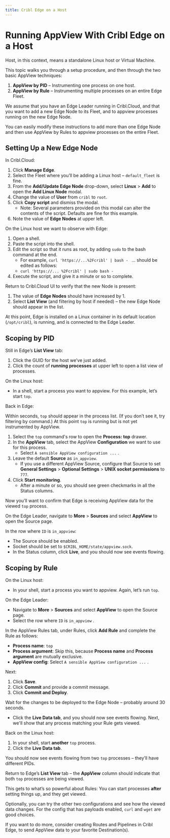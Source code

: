 ```yaml
---
title: Cribl Edge on a Host
---
```


# Running AppView With Cribl Edge on a Host

Host, in this context, means a standalone Linux host or Virtual Machine.

This topic walks you through a setup procedure, and then through the two basic AppView techniques:

1. **AppView by PID** – Instrumenting one process on one host.
1. **AppView by Rule** – Instrumenting multiple processes on an entire Edge Fleet.

We assume that you have an Edge Leader running in Cribl.Cloud, and that you want to add a new Edge Node to its Fleet, and to appview processes running on the new Edge Node.

You can easily modify these instructions to add more than one Edge Node and then use AppView by Rules to appview processes on the entire Fleet.

## Setting Up a New Edge Node

In Cribl.Cloud:

1. Click **Manage Edge**.
2. Select the Fleet where you’ll be adding a Linux host – `default_fleet` is fine.
3. From the **Add/Update Edge Node** drop-down, select **Linux** > **Add** to open the **Add Linux Node** modal.
4. Change the value of **User** from `cribl` to `root`.
5. Click **Copy script** and dismiss the modal.
    - Note: Several parameters provided on this modal can alter the contents of the script. Defaults are fine for this example.
6. Note the value of **Edge Nodes** at upper left.

On the Linux host we want to observe with Edge:

1. Open a shell. 
2. Paste the script into the shell. 
3. Edit the script so that it runs as root, by adding `sudo` to the bash command at the end.
    - For example, `curl 'https://...%2Fcribl' | bash - ` ... should be edited as follows:
    - `curl 'https://... %2Fcribl' | sudo bash - `
1. Execute the script, and give it a minute or so to complete.

Return to Cribl.Cloud UI to verify that the new Node is present:

1.  The value of **Edge Nodes** should have increased by 1.
2. Select **List View** (and filtering by host if needed) – the new Edge Node should appear in the list.  

At this point, Edge is installed on a Linux container in its default location (`/opt/cribl`), is running, and is connected to the Edge Leader.  

## Scoping by PID

Still in Edge’s **List View** tab:

1. Click the GUID for the host we’ve just added.
2. Click the count of **running processes** at upper left to open a list view of processes.

On the Linux host: 

- In a shell, start a process you want to appview.  For this example, let’s start `top`.  

Back in Edge: 

Within seconds, `top` should appear in the process list. (If you don’t see it, try filtering by command.) At this point `top` is running but is not yet instrumented by AppView.

1. Select the `top` command's row to open the **Process: top** drawer.
2. In the **AppView** tab, select the AppView **Configuration** we want to use for this process. 
    - Select `A sensible AppView configuration ...` .  
3. Leave the default **Source** as `in_appview`.
    - If you use a different AppView Source, configure that Source to set **General Settings** > **Optional Settings** > **UNIX socket permissions** to `777`.
4. Click **Start monitoring**.  
    - After a minute or so, you should see green checkmarks in all the Status columns.

Now you’ll want to confirm that Edge is receiving AppView data for the viewed `top` process.

On the Edge Leader, navigate to **More** > **Sources** and select **AppView** to open the Source page. 

In the row where `ID` is `in_appview`: 
- The Source should be enabled.
- Socket should be set to `$CRIBL_HOME/state/appview.sock`.  
- In the Status column, click **Live**, and you should now see events flowing.

## Scoping by Rule

On the Linux host: 

- In your shell, start a process you want to appview.  Again, let’s  run `top`.  

On the Edge Leader:

- Navigate to **More** > **Sources** and select **AppView** to open the Source page. 
- Select the row where `ID` is `in_appview` .

In the AppView Rules tab, under Rules, click **Add Rule** and complete the Rule as follows:

- **Process name**: `top`
- **Process argument**: Skip this, because **Process name** and **Process argument** are mutually exclusive.
- **AppView config**: Select `A sensible AppView configuration ...` .  

Next:

1. Click **Save**.
2. Click **Commit** and provide a commit message. 
3. Click **Commit and Deploy**.

Wait for the changes to be deployed to the Edge Node – probably around 30 seconds. 

- Click the **Live Data tab**, and you should now see events flowing. Next, we'll show that any process matching your Rule gets viewed.

Back on the Linux host:

1. In your shell, start **another** `top` process.
2. Click the **Live Data tab**.
   
You should now see events flowing from two `top` processes – they’ll have different PIDs.

Return to Edge’s **List View** tab – the **AppView** column should indicate that both `top` processes are being viewed.

This gets to what’s so powerful about Rules: You can start processes **after** setting things up, and they get viewed.

Optionally, you can try the other two configurations and see how the viewed data changes. For the config that has payloads enabled, `curl` and `wget` are good choices.

If you want to do more, consider creating Routes and Pipelines in Cribl Edge, to send AppView data to your favorite Destination(s).
